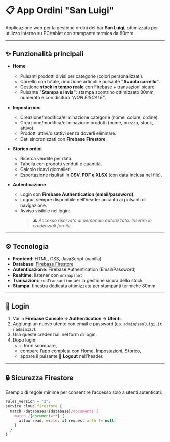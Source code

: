 # 📋 App Ordini "San Luigi"

Applicazione web per la gestione ordini del bar **San Luigi**, ottimizzata per utilizzo interno su PC/tablet con stampante termica da 80mm.

---

## ✨ Funzionalità principali

- **Home**
  - Pulsanti prodotti divisi per categorie (colori personalizzati).
  - Carrello con totale, rimozione articoli e pulsante **"Svuota carrello"**.
  - Gestione **stock in tempo reale** con Firebase + transazioni sicure.
  - Pulsante **"Stampa e invia"**: stampa scontrino ottimizzato 80mm, numerato e con dicitura *"NON FISCALE"*.

- **Impostazioni**
  - Creazione/modifica/eliminazione categorie (nome, colore, ordine).
  - Creazione/modifica/eliminazione prodotti (nome, prezzo, stock, attivo).
  - Prodotti attivi/disattivi senza doverli eliminare.
  - Dati sincronizzati con **Firebase Firestore**.

- **Storico ordini**
  - Ricerca vendite per data.
  - Tabella con prodotti venduti e quantità.
  - Calcolo ricavi giornalieri.
  - Esportazione risultati in **CSV, PDF e XLSX** (con data inclusa nel file).

- **Autenticazione**
  - Login con **Firebase Authentication (email/password)**.
  - Logout sempre disponibile nell’header accanto ai pulsanti di navigazione.
  - Avviso visibile nel login:  
    > ⚠️ *Accesso riservato al personale autorizzato. Inserire le credenziali fornite.*

---

## ⚙️ Tecnologia

- **Frontend**: HTML, CSS, JavaScript (vanilla)
- **Database**: [Firebase Firestore](https://firebase.google.com/)
- **Autenticazione**: Firebase Authentication (Email/Password)
- **Realtime**: listener con `onSnapshot`
- **Transazioni**: `runTransaction` per la gestione sicura dello stock
- **Stampa**: finestra dedicata ottimizzata per stampanti termiche 80mm

---

## 🔑 Login

1. Vai in **Firebase Console → Authentication → Utenti**.
2. Aggiungi un nuovo utente con email e password (es. `admin@sanluigi.it` / `admin123`).
3. Usa queste credenziali nel form di login.
4. Dopo login:
   - il form scompare,
   - compare l’app completa con Home, Impostazioni, Storico,
   - appare il pulsante 🚪 **Logout** nell’header.

---

## 🔒 Sicurezza Firestore

Esempio di regole minime per consentire l’accesso solo a utenti autenticati:

```js
rules_version = '2';
service cloud.firestore {
  match /databases/{database}/documents {
    match /{document=**} {
      allow read, write: if request.auth != null;
    }
  }
}
